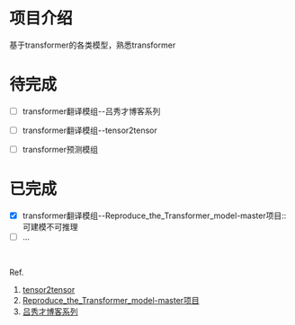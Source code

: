 # 项目介绍
基于transformer的各类模型，熟悉transformer

# 待完成
- [ ] transformer翻译模组--吕秀才博客系列
- [ ] transformer翻译模组--tensor2tensor
- [ ] transformer预测模组


# 已完成
- [x] transformer翻译模组--Reproduce_the_Transformer_model-master项目::可建模不可推理
- [ ] ...

<br>

Ref.    
1. [tensor2tensor](https://github.com/tensorflow/tensor2tensor)
2. [Reproduce_the_Transformer_model-master项目](https://github.com/scnu-dil/Reproduce_the_Transformer_model)
3. [吕秀才博客系列](https://blog.csdn.net/nocml/article/details/125711025)